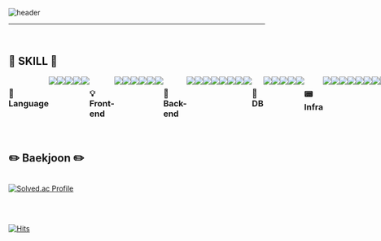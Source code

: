 ![header](https://capsule-render.vercel.app/api?type=soft&color=auto&height=150&section=header&text=JangJeongHyeon&fontSize=70&animation=twinkling)
 
<div align="left">
 
 ---
 
<br>

## 🔨 SKILL 🔨

<div style="display:flex; flex-direction:row;">

### 📕 Language
  <img src="https://img.shields.io/badge/java-007396?style=for-the-badge&logo=OpenJDK&logoColor=white">
  <img src="https://img.shields.io/badge/c++-00599C?style=for-the-badge&logo=cplusplus&logoColor=white">
  <img src="https://img.shields.io/badge/c-A8B9CC?style=for-the-badge&logo=c&logoColor=white"></br>
  <img src="https://img.shields.io/badge/Python-3776AB?style=for-the-badge&logo=Python&logoColor=white">
  <img src="https://img.shields.io/badge/javascript-F7DF1E?style=for-the-badge&logo=javascript&logoColor=black">

### 💡 Front-end
  <img src="https://img.shields.io/badge/html5-E34F26?style=for-the-badge&logo=html5&logoColor=white"> 
  <img src="https://img.shields.io/badge/css-1572B6?style=for-the-badge&logo=css3&logoColor=white">
  <img src="https://img.shields.io/badge/bootstrap-7952B3?style=for-the-badge&logo=bootstrap&logoColor=white"></br>
  <img src="https://img.shields.io/badge/vue.js-4FC08D?style=for-the-badge&logo=vuedotjs&logoColor=white">
  <img src="https://img.shields.io/badge/androidstudio-3DDC84?style=for-the-badge&logo=androidstudio&logoColor=white">
  <img src="https://img.shields.io/badge/React-61DAFB?style=for-the-badge&logo=React&logoColor=white">

### 🔎 Back-end
  <img src="https://img.shields.io/badge/Spring-6DB33F?style=for-the-badge&logo=Spring&logoColor=white">
  <img src="https://img.shields.io/badge/springboot-6DB33F?style=for-the-badge&logo=springboot&logoColor=white">
  <img src="https://img.shields.io/badge/Spring Security-6DB33F?style=for-the-badge&logo=Spring Security&logoColor=white"></br>
  <img src="https://img.shields.io/badge/Spring Data JPA-F8DC75?style=for-the-badge">
  <img src="https://img.shields.io/badge/QueryDSL-50ABF1?style=for-the-badge"> 
  <img src="https://img.shields.io/badge/MyBatis-007396?style=for-the-badge&logo=MyBatis&logoColor=white"></br>
  <img src="https://img.shields.io/badge/OAuth-4285F4?style=for-the-badge&logo=oauth&logoColor=white">
  <img src="https://img.shields.io/badge/MSA-FF4500?style=for-the-badge&logo=microservices&logoColor=white">

### 💾 DB
  <img src="https://img.shields.io/badge/MySQL-4479A1?style=for-the-badge&logo=MySQL&logoColor=white">
  <img src="https://img.shields.io/badge/Redis-DC382D?style=for-the-badge&logo=Redis&logoColor=white"> 
  <img src="https://img.shields.io/badge/MongoDB-4EA94B?style=for-the-badge&logo=mongodb&logoColor=white"> </br>
  <img src="https://img.shields.io/badge/mariaDB-003545?style=for-the-badge&logo=mariaDB&logoColor=white">
  <img src="https://img.shields.io/badge/firebase-FFCA28?style=for-the-badge&logo=firebase&logoColor=white">

### 📟 Infra
  <img src="https://img.shields.io/badge/linux-FCC624?style=for-the-badge&logo=linux&logoColor=black"> 
  <img src="https://img.shields.io/badge/Amazon AWS-232F3E?style=for-the-badge&logo=amazon aws&logoColor=white"> 
  <img src="https://img.shields.io/badge/Amazon EC2-FF9900?style=for-the-badge&logo=amazon ec2&logoColor=white"> </br>
  <img src="https://img.shields.io/badge/Amazon RDS-527FFF?style=for-the-badge&logo=amazon rds&logoColor=white">
  <img src="https://img.shields.io/badge/Amazon S3-569A31?style=for-the-badge&logo=amazon s3&logoColor=white">
  <img src="https://img.shields.io/badge/Docker-2496ED?style=for-the-badge&logo=docker&logoColor=white"></br>
  <img src="https://img.shields.io/badge/DockerHub-1488C6?style=for-the-badge&logo=docker&logoColor=white">
  <img src="https://img.shields.io/badge/Jenkins-D24939?style=for-the-badge&logo=jenkins&logoColor=white">
  <img src="https://img.shields.io/badge/nginx-009639?style=for-the-badge&logo=nginx&logoColor=white"></br>
  <img src="https://img.shields.io/badge/ELK Stack-005571?style=for-the-badge&logo=elasticstack&logoColor=white">
  <img src="https://img.shields.io/badge/Prometheus-E6522C?style=for-the-badge&logo=prometheus&logoColor=white">
  <img src="https://img.shields.io/badge/Grafana-F46800?style=for-the-badge&logo=grafana&logoColor=white">
</div>
<br>
</div>

## ✏️ Baekjoon ✏️
<div style="display:flex; flex-direction:row;">
</div>

[![Solved.ac Profile](http://mazassumnida.wtf/api/v2/generate_badge?boj=wjd4782)](https://solved.ac/wjd4782/)

</br>

</div>

</br>

[![Hits](https://hits.seeyoufarm.com/api/count/incr/badge.svg?url=https%3A%2F%2Fgithub.com%2Fjeonghyeon4782&count_bg=%2379C83D&title_bg=%23555555&icon=&icon_color=%23E7E7E7&title=hits&edge_flat=false)](https://hits.seeyoufarm.com)
